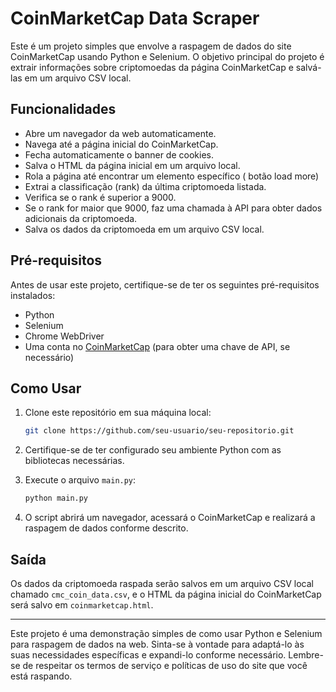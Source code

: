 # CoinMarketCap Data Scraper

Este é um projeto simples que envolve a raspagem de dados do site CoinMarketCap usando Python e Selenium. O objetivo principal do projeto é extrair informações sobre criptomoedas da página CoinMarketCap e salvá-las em um arquivo CSV local.

## Funcionalidades

- Abre um navegador da web automaticamente.
- Navega até a página inicial do CoinMarketCap.
- Fecha automaticamente o banner de cookies.
- Salva o HTML da página inicial em um arquivo local.
- Rola a página até encontrar um elemento específico ( botão load more)
- Extrai a classificação (rank) da última criptomoeda listada.
- Verifica se o rank é superior a 9000.
- Se o rank for maior que 9000, faz uma chamada à API para obter dados adicionais da criptomoeda.
- Salva os dados da criptomoeda em um arquivo CSV local.

## Pré-requisitos

Antes de usar este projeto, certifique-se de ter os seguintes pré-requisitos instalados:

- Python
- Selenium
- Chrome WebDriver
- Uma conta no [CoinMarketCap](https://coinmarketcap.com/) (para obter uma chave de API, se necessário)

## Como Usar

1. Clone este repositório em sua máquina local:

   ```bash
   git clone https://github.com/seu-usuario/seu-repositorio.git
   ```

2. Certifique-se de ter configurado seu ambiente Python com as bibliotecas necessárias.

3. Execute o arquivo `main.py`:

   ```bash
   python main.py
   ```

4. O script abrirá um navegador, acessará o CoinMarketCap e realizará a raspagem de dados conforme descrito.

## Saída

Os dados da criptomoeda raspada serão salvos em um arquivo CSV local chamado `cmc_coin_data.csv`, e o HTML da página inicial do CoinMarketCap será salvo em `coinmarketcap.html`.

---

Este projeto é uma demonstração simples de como usar Python e Selenium para raspagem de dados na web. Sinta-se à vontade para adaptá-lo às suas necessidades específicas e expandi-lo conforme necessário. Lembre-se de respeitar os termos de serviço e políticas de uso do site que você está raspando.
